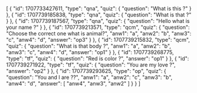 [
    {
        "id": 1707733427611,
        "type": "qna",
        "quiz": {
            "question": "What is this ?"
        }
    },
    {
        "id": 1707739185838,
        "type": "qna",
        "quiz": {
            "question": "What is that ?"
        }
    },
    {
        "id": 1707739187567,
        "type": "qna",
        "quiz": {
            "question": "Hello what is your name ?"
        }
    },
    {
        "id": 1707739213571,
        "type": "qcm",
        "quiz": {
            "question": "Choose the correct one what is animal?",
            "anw1": "a",
            "anw2": "b",
            "anw3": "c",
            "anw4": "d",
            "answer": "op3"
        }
    },
    {
        "id": 1707739215832,
        "type": "qcm",
        "quiz": {
            "question": "What is that body ?",
            "anw1": "a",
            "anw2": "b",
            "anw3": "c",
            "anw4": "d",
            "answer": "op1"
        }
    },
    {
        "id": 1707739268775,
        "type": "tf",
        "quiz": {
            "question": "Red is color ?",
            "answer": "op1"
        }
    },
    {
        "id": 1707739271922,
        "type": "tf",
        "quiz": {
            "question": "You are my love ?",
            "answer": "op2"
        }
    },
    {
        "id": 1707739293625,
        "type": "op",
        "quiz": {
            "question": "You and I are ??",
            "anw1": "a",
            "anw2": "c",
            "anw3": "b",
            "anw4": "d",
            "answer": [
                "anw4",
                "anw3",
                "anw2"
            ]
        }
    }
]